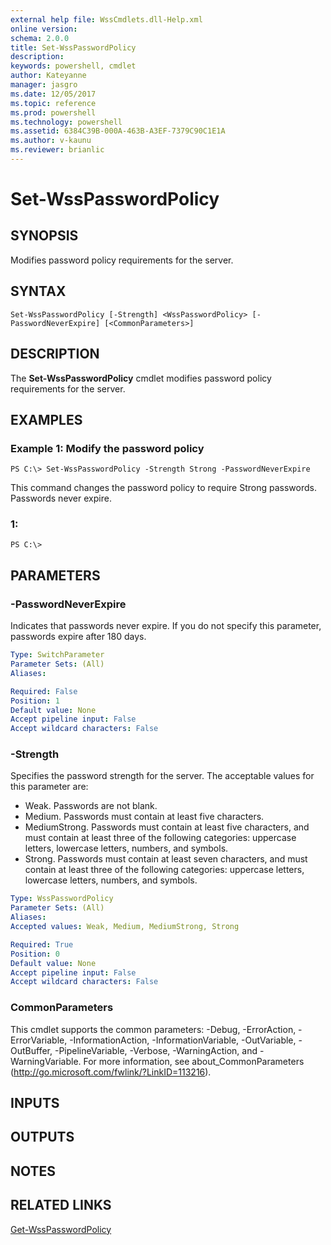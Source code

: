 ```yaml
---
external help file: WssCmdlets.dll-Help.xml
online version: 
schema: 2.0.0
title: Set-WssPasswordPolicy
description: 
keywords: powershell, cmdlet
author: Kateyanne
manager: jasgro
ms.date: 12/05/2017
ms.topic: reference
ms.prod: powershell
ms.technology: powershell
ms.assetid: 6384C39B-000A-463B-A3EF-7379C90C1E1A
ms.author: v-kaunu
ms.reviewer: brianlic
---
```


# Set-WssPasswordPolicy

## SYNOPSIS
Modifies password policy requirements for the server.

## SYNTAX

```
Set-WssPasswordPolicy [-Strength] <WssPasswordPolicy> [-PasswordNeverExpire] [<CommonParameters>]
```

## DESCRIPTION
The **Set-WssPasswordPolicy** cmdlet modifies password policy requirements for the server.

## EXAMPLES

### Example 1: Modify the password policy
```
PS C:\> Set-WssPasswordPolicy -Strength Strong -PasswordNeverExpire
```

This command changes the password policy to require Strong passwords.
Passwords never expire.

### 1:
```
PS C:\>
```

## PARAMETERS

### -PasswordNeverExpire
Indicates that passwords never expire.
If you do not specify this parameter, passwords expire after 180 days.

```yaml
Type: SwitchParameter
Parameter Sets: (All)
Aliases: 

Required: False
Position: 1
Default value: None
Accept pipeline input: False
Accept wildcard characters: False
```

### -Strength
Specifies the password strength for the server.
The acceptable values for this parameter are:

- Weak.
Passwords are not blank.
- Medium.
Passwords must contain at least five characters.
- MediumStrong.
Passwords must contain at least five characters, and must contain at least three of the following categories: uppercase letters, lowercase letters, numbers, and symbols.
- Strong.
Passwords must contain at least seven characters, and must contain at least three of the following categories: uppercase letters, lowercase letters, numbers, and symbols.

```yaml
Type: WssPasswordPolicy
Parameter Sets: (All)
Aliases: 
Accepted values: Weak, Medium, MediumStrong, Strong

Required: True
Position: 0
Default value: None
Accept pipeline input: False
Accept wildcard characters: False
```

### CommonParameters
This cmdlet supports the common parameters: -Debug, -ErrorAction, -ErrorVariable, -InformationAction, -InformationVariable, -OutVariable, -OutBuffer, -PipelineVariable, -Verbose, -WarningAction, and -WarningVariable. For more information, see about_CommonParameters (http://go.microsoft.com/fwlink/?LinkID=113216).

## INPUTS

## OUTPUTS

## NOTES

## RELATED LINKS

[Get-WssPasswordPolicy](./Get-WssPasswordPolicy.md)

